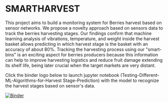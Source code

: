 # SMARTHARVEST
This project aims to build a monitoring system for Berries harvest based on sensor networks.
We propose a novelty approach based on sensors data to track the berries harvesting stages. Our findings confirm that machine learning analysis of vibrations, temperature, and weight inside the harvest basket allows predicting in which harvest stage is the basket with an accuracy of about 80%. Tracking the harvesting process using our "smart-bins" is an exciting aspect for berries producers because this information can help to improve harvesting logistics and reduce fruit damage extending its shelf life, being later crucial when the target markets are very distant.

Click the binder logo below to launch jupyter notebook (Testing-Different-ML-Algorithms-for-Harvest Stage-Prediction) with the model to recognize the harvest stages based on sensor's data.

[![Binder](https://mybinder.org/badge_logo.svg)](https://mybinder.org/v2/gh/pgaleas/SMARTHARVEST/master)
